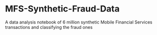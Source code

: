 # MFS-Synthetic-Fraud-Data
A data analysis notebook of 6 million synthetic Mobile Financial Services transactions and classifying the fraud ones

